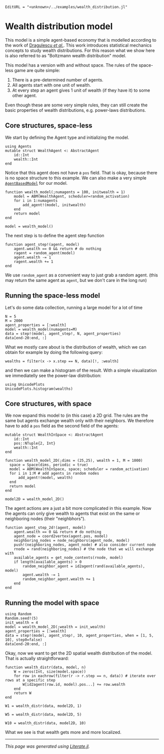 ```@meta
EditURL = "<unknown>/../examples/wealth_distribution.jl"
```

# Wealth distribution model

This model is a simple agent-based economy that is modelled according
to the work of [Dragulescu *et al.*](https://arxiv.org/abs/cond-mat/0211175).
This work introduces statistical mechanics concepts to study wealth distributions.
For this reason what we show here is also referred to as "Boltzmann wealth
distribution" model.

This model has a version with and without space.
The rules of the space-less game are quite simple:
1. There is a pre-determined number of agents.
2. All agents start with one unit of wealth.
3. At every step an agent gives 1 unit of wealth (if they have it) to some other agent.

Even though these are some very simple rules, they can still create the basic
properties of wealth distributions, e.g. power-laws distributions.

## Core structures, space-less
We start by defining the Agent type and initializing the model.

```@example wealth_distribution
using Agents
mutable struct WealthAgent <: AbstractAgent
    id::Int
    wealth::Int
end
```

Notice that this agent does not have a `pos` field. That is okay, because
there is no space structure to this example.
We can also make a very simple [`AgentBasedModel`](@ref) for our model.

```@example wealth_distribution
function wealth_model(;numagents = 100, initwealth = 1)
    model = ABM(WealthAgent, scheduler=random_activation)
    for i in 1:numagents
        add_agent!(model, initwealth)
    end
    return model
end

model = wealth_model()
```

The next step is to define the agent step function

```@example wealth_distribution
function agent_step!(agent, model)
    agent.wealth == 0 && return # do nothing
    ragent = random_agent(model)
    agent.wealth -= 1
    ragent.wealth += 1
end
```

We use `random_agent` as a convenient way to just grab a random agent.
(this may return the same agent as `agent`, but we don't care in the long run)

## Running the space-less model
Let's do some data collection, running a large model for a lot of time

```@example wealth_distribution
N = 5
M = 2000
agent_properties = [:wealth]
model = wealth_model(numagents=M)
data = step!(model, agent_step!, N, agent_properties)
data[end-20:end, :]
```

What we mostly care about is the distribution of wealth,
which we can obtain for example by doing the following query:

```@example wealth_distribution
wealths = filter(x -> x.step == N, data)[!, :wealth]
```

and then we can make a histogram of the result.
With a simple visualization we immediatelly see the power-law distribution:

```@example wealth_distribution
using UnicodePlots
UnicodePlots.histogram(wealths)
```

## Core structures, with space
We now expand this model to (in this case) a 2D grid. The rules are the same
but agents exchange wealth only with their neighbors.
We therefore have to add a `pos` field as the second field of the agents:

```@example wealth_distribution
mutable struct WealthInSpace <: AbstractAgent
    id::Int
    pos::NTuple{2, Int}
    wealth::Int
end

function wealth_model_2D(;dims = (25,25), wealth = 1, M = 1000)
  space = Space(dims, periodic = true)
  model = ABM(WealthInSpace, space; scheduler = random_activation)
  for i in 1:M # add agents in random nodes
      add_agent!(model, wealth)
  end
  return model
end

model2D = wealth_model_2D()
```

The agent actions are a just a bit more complicated in this example.
Now the agents can only give wealth to agents that exist on the same or
neighboring nodes (their "neighbhors").

```@example wealth_distribution
function agent_step_2d!(agent, model)
    agent.wealth == 0 && return # do nothing
    agent_node = coord2vertex(agent.pos, model)
    neighboring_nodes = node_neighbors(agent_node, model)
    push!(neighboring_nodes, agent_node) # also consider current node
    rnode = rand(neighboring_nodes) # the node that we will exchange with
    available_agents = get_node_contents(rnode, model)
    if length(available_agents) > 0
        random_neighbor_agent = id2agent(rand(available_agents), model)
        agent.wealth -= 1
        random_neighbor_agent.wealth += 1
    end
end
```

## Running the model with space

```@example wealth_distribution
using Random
Random.seed!(5)
init_wealth = 4
model = wealth_model_2D(;wealth = init_wealth)
agent_properties = [:wealth]
data = step!(model, agent_step!, 10, agent_properties, when = [1, 5, 10], step0=false)
data[end-20:end, :]
```

Okay, now we want to get the 2D spatial wealth distribution of the model.
That is actually straightforward:

```@example wealth_distribution
function wealth_distr(data, model, n)
    W = zeros(Int, size(model.space))
    for row in eachrow(filter(r -> r.step == n, data)) # iterate over rows at a specific step
        W[id2agent(row.id, model).pos...] += row.wealth
    end
    return W
end

W1 = wealth_distr(data, model2D, 1)
```

```@example wealth_distribution
W5 = wealth_distr(data, model2D, 5)
```

```@example wealth_distribution
W10 = wealth_distr(data, model2D, 10)
```

What we see is that wealth gets more and more localized.

---

*This page was generated using [Literate.jl](https://github.com/fredrikekre/Literate.jl).*

